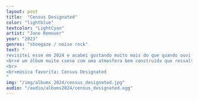 ```yaml
---
layout: post
title:  "Census Designated"
color: "lightblue"
textcolor: "LightCyan"
artist: "Jane Remover"
year: "2023"
genres: "shoegaze / noise rock"
text: "
revisitei esse em 2024 e acabei gostando muito mais do que quando ouvi em 2023.
<br>é um álbum muito coeso com uma atmosfera bem construída que ressalta muito os sentimentos das letras das músicas.
<br>
<br>música favorita: Census Designated
"
img: "/img/albums_2024/census_designated.jpg"
audio: "/audio/albums2024/census_designated.ogg"
---
```

